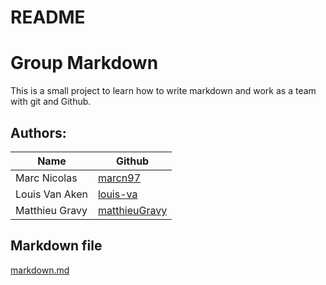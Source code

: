# README
# Group Markdown
This is a small project to learn how to write markdown and work as a team with git and Github.

## Authors:
| Name  | Github  |
|---|---|
| Marc Nicolas | [marcn97](https://github.com/marcn97) |
| Louis Van Aken | [louis-va](https://github.com/louis-va) |
| Matthieu Gravy | [matthieuGravy](https://github.com/matthieuGravy) |

## Markdown file
[markdown.md](groupeMarkDown/tree/marc/markdown.md)

